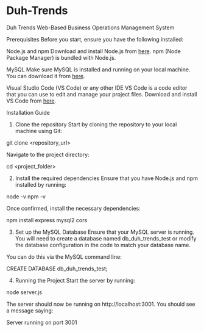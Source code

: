 # Duh-Trends
Duh Trends Web-Based Business Operations Management System

Prerequisites
Before you start, ensure you have the following installed:

Node.js and npm
Download and install Node.js from [here](https://nodejs.org/). npm (Node Package Manager) is bundled with Node.js.

MySQL
Make sure MySQL is installed and running on your local machine. You can download it from [here](https://dev.mysql.com/downloads/installer/).

Visual Studio Code (VS Code) or any other IDE
VS Code is a code editor that you can use to edit and manage your project files. Download and install VS Code from [here](https://dev.mysql.com/downloads/installer/).

Installation Guide
1. Clone the repository
Start by cloning the repository to your local machine using Git:

git clone <repository_url>


Navigate to the project directory:

cd <project_folder>


2. Install the required dependencies
Ensure that you have Node.js and npm installed by running:

node -v
npm -v

Once confirmed, install the necessary dependencies:

npm install express mysql2 cors


3. Set up the MySQL Database
Ensure that your MySQL server is running. You will need to create a database named db_duh_trends_test or modify the database configuration in the code to match your database name.

You can do this via the MySQL command line:

CREATE DATABASE db_duh_trends_test;

4. Running the Project
Start the server by running:

node server.js

The server should now be running on http://localhost:3001. You should see a message saying:

Server running on port 3001

